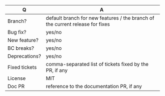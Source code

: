 | Q             | A
| ------------- | ---
| Branch?       | default branch for new features / the branch of the current release for fixes
| Bug fix?      | yes/no
| New feature?  | yes/no
| BC breaks?    | yes/no
| Deprecations? | yes/no
| Fixed tickets | comma-separated list of tickets fixed by the PR, if any
| License       | MIT
| Doc PR        | reference to the documentation PR, if any

